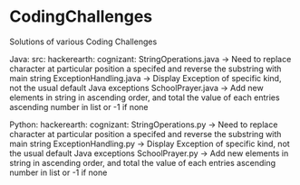 # CodingChallenges
Solutions of various Coding Challenges

Java:
  src:
  hackerearth:
    cognizant:
      StringOperations.java -> Need to replace character at particular position a specifed and reverse the substring with main string
      ExceptionHandling.java -> Display Exception of specific kind, not the usual default Java exceptions
      SchoolPrayer.java -> Add new elements in string in ascending order, and total the value of each entries ascending number in list or -1 if none

Python:
  hackerearth:
    cognizant:
      StringOperations.py -> Need to replace character at particular position a specifed and reverse the substring with main string
      ExceptionHandling.py -> Display Exception of specific kind, not the usual default Java exceptions
      SchoolPrayer.py -> Add new elements in string in ascending order, and total the value of each entries ascending number in list or -1 if none
